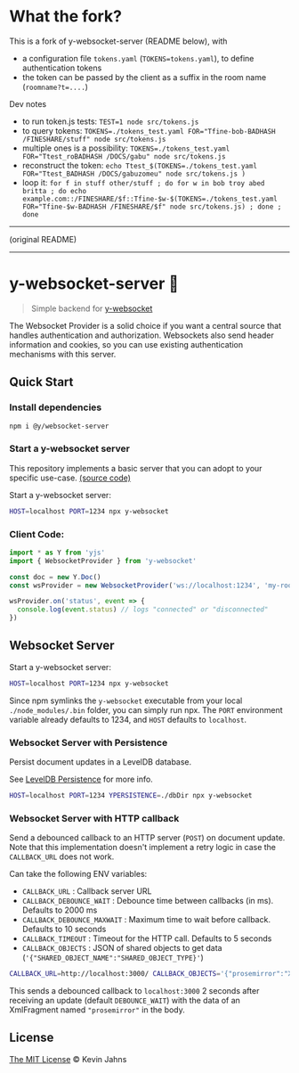 
# What the fork?

This is a fork of y-websocket-server (README below), with

- a configuration file `tokens.yaml` (`TOKENS=tokens.yaml`), to define authentication tokens
- the token can be passed by the client as a suffix in the room name (`roomname?t=....`)

Dev notes

- to run token.js tests: `TEST=1 node src/tokens.js`
- to query tokens: `TOKENS=./tokens_test.yaml FOR="Tfine-bob-BADHASH /FINESHARE/stuff" node src/tokens.js`
- multiple ones is a possibility: `TOKENS=./tokens_test.yaml FOR="Ttest_roBADHASH /DOCS/gabu" node src/tokens.js`
- reconstruct the token: `echo Ttest_$(TOKENS=./tokens_test.yaml FOR="Ttest_BADHASH /DOCS/gabuzomeu" node src/tokens.js )`
- loop it: `for f in stuff other/stuff ; do for w in bob troy abed britta ; do echo example.com::/FINESHARE/$f::Tfine-$w-$(TOKENS=./tokens_test.yaml FOR="Tfine-$w-BADHASH /FINESHARE/$f" node src/tokens.js) ; done ; done`
---

(original README)

---

# y-websocket-server :tophat:
> Simple backend for [y-websocket](https://github.com/yjs/y-websocket)

The Websocket Provider is a solid choice if you want a central source that
handles authentication and authorization. Websockets also send header
information and cookies, so you can use existing authentication mechanisms with
this server.

## Quick Start

### Install dependencies

```sh
npm i @y/websocket-server
```

### Start a y-websocket server

This repository implements a basic server that you can adopt to your specific use-case. [(source code)](./src/)

Start a y-websocket server:

```sh
HOST=localhost PORT=1234 npx y-websocket
```

### Client Code:

```js
import * as Y from 'yjs'
import { WebsocketProvider } from 'y-websocket'

const doc = new Y.Doc()
const wsProvider = new WebsocketProvider('ws://localhost:1234', 'my-roomname', doc)

wsProvider.on('status', event => {
  console.log(event.status) // logs "connected" or "disconnected"
})
```

## Websocket Server

Start a y-websocket server:

```sh
HOST=localhost PORT=1234 npx y-websocket
```

Since npm symlinks the `y-websocket` executable from your local `./node_modules/.bin` folder, you can simply run npx. The `PORT` environment variable already defaults to 1234, and `HOST` defaults to `localhost`.

### Websocket Server with Persistence

Persist document updates in a LevelDB database.

See [LevelDB Persistence](https://github.com/yjs/y-leveldb) for more info.

```sh
HOST=localhost PORT=1234 YPERSISTENCE=./dbDir npx y-websocket
```

### Websocket Server with HTTP callback

Send a debounced callback to an HTTP server (`POST`) on document update. Note that this implementation doesn't implement a retry logic in case the `CALLBACK_URL` does not work.

Can take the following ENV variables:

* `CALLBACK_URL` : Callback server URL
* `CALLBACK_DEBOUNCE_WAIT` : Debounce time between callbacks (in ms). Defaults to 2000 ms
* `CALLBACK_DEBOUNCE_MAXWAIT` : Maximum time to wait before callback. Defaults to 10 seconds
* `CALLBACK_TIMEOUT` : Timeout for the HTTP call. Defaults to 5 seconds
* `CALLBACK_OBJECTS` : JSON of shared objects to get data (`'{"SHARED_OBJECT_NAME":"SHARED_OBJECT_TYPE}'`)

```sh
CALLBACK_URL=http://localhost:3000/ CALLBACK_OBJECTS='{"prosemirror":"XmlFragment"}' npm start
```
This sends a debounced callback to `localhost:3000` 2 seconds after receiving an update (default `DEBOUNCE_WAIT`) with the data of an XmlFragment named `"prosemirror"` in the body.

## License

[The MIT License](./LICENSE) © Kevin Jahns
